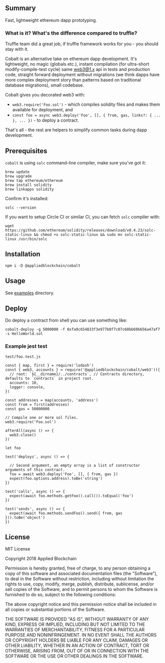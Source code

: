 
## Summary

Fast, lightweight ethereum dapp prototyping.

### What is it? What's the difference compared to truffle?

Truffle team did a great job, if truffle framework works for you - you should stay with it.

Cobalt is an alternative take on ethereum dapp development. It's lightweight, no magic (globals etc.), instant compilation (for ultra-short modify-compile-test cycle) same web3@1.x api in tests and production code, straight forward deployment without migrations (we think dapps have more complex deployment story than patterns based on traditional database migrations), small codebase.

Cobalt gives you decorated web3 with:
* `web3.require('Foo.sol')` - which compiles solidity files and makes them available for deployment, and
* `const foo = async web3.deploy('Foo', [], { from, gas, links?: { ... }, ... })` - to deploy a contract.

That's all - the rest are helpers to simplify common tasks during dapp development.

## Prerequisites

`cobalt` is using `solc` command-line compiler, make sure you've got it:

    brew update
    brew upgrade
    brew tap ethereum/ethereum
    brew install solidity
    brew linkapps solidity

Confirm it's installed:

    solc --version

If you want to setup Circle CI or similar CI, you can fetch `solc` compiler with:

    wget https://github.com/ethereum/solidity/releases/download/v0.4.23/solc-static-linux && chmod +x solc-static-linux && sudo mv solc-static-linux /usr/bin/solc

## Installation

    npm i -D @appliedblockchain/cobalt

## Usage

See [examples](./examples) directory.

## Deploy

Do deploy a contract from shell you can use something like:

    cobalt-deploy -g 5000000 -f 0xfa9c654833f3e977b0f7c07c60bb69b656a47af7 -s HelloWorld.sol

### Example jest test

`test/foo.test.js`

    const { map, first } = require('lodash')
    const { web3, accounts } = require('@appliedblockchain/cobalt/web3')({
      // root: `${__dirname}/../contracts`, // Contracts directory, defaults to `contracts` in project root.
      accounts: 10,
      logger: console,
    })

    const addresses = map(accounts, 'address')
    const from = first(addresses)
    const gas = 50000000

    // Compile one or more sol files.
    web3.require('Foo.sol')

    afterAll(async () => {
      web3.close()
    })

    let foo

    test('deploys', async () => {

      // Second argument, an empty array is a list of constructor arguments of this contract.
      foo = await web3.deploy('Foo', [], { from, gas })
      expect(foo.options.address).toBe('string')
    })

    test('calls', async () => {
      expect(await foo.methods.getFoo().call()).toEqual('foo')
    })

    test('sends', async () => {
      expect(await foo.methods.sendFoo().send({ from, gas })).toBe('object')
    })

## License

MIT License

Copyright 2018 Applied Blockchain

Permission is hereby granted, free of charge, to any person obtaining a copy of this software and associated documentation files (the "Software"), to deal in the Software without restriction, including without limitation the rights to use, copy, modify, merge, publish, distribute, sublicense, and/or sell copies of the Software, and to permit persons to whom the Software is furnished to do so, subject to the following conditions:

The above copyright notice and this permission notice shall be included in all copies or substantial portions of the Software.

THE SOFTWARE IS PROVIDED "AS IS", WITHOUT WARRANTY OF ANY KIND, EXPRESS OR IMPLIED, INCLUDING BUT NOT LIMITED TO THE WARRANTIES OF MERCHANTABILITY, FITNESS FOR A PARTICULAR PURPOSE AND NONINFRINGEMENT. IN NO EVENT SHALL THE AUTHORS OR COPYRIGHT HOLDERS BE LIABLE FOR ANY CLAIM, DAMAGES OR OTHER LIABILITY, WHETHER IN AN ACTION OF CONTRACT, TORT OR OTHERWISE, ARISING FROM, OUT OF OR IN CONNECTION WITH THE SOFTWARE OR THE USE OR OTHER DEALINGS IN THE SOFTWARE.
